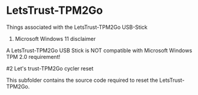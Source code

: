 # LetsTrust-TPM2Go
Things associated with the LetsTrust-TPM2Go USB-Stick


1. Microsoft Windows 11 disclaimer

A LetsTrust-TPM2Go USB Stick is NOT compatible with Microsoft Windows TPM 2.0 requirement!


#2 Let's trust-TPM2Go cycler reset

This subfolder contains the source code required to reset the LetsTrust-TPM2Go.

